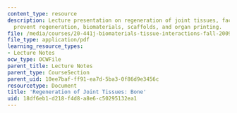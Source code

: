 ```yaml
---
content_type: resource
description: Lecture presentation on regeneration of joint tissues, factors that can
  prevent regeneration, biomaterials, scaffolds, and organ printing.
file: /media/courses/20-441j-biomaterials-tissue-interactions-fall-2009/18df6eb1d218f4d8a8e6c50295132ea1_MIT20_441JF09_lec22_ms.pdf
file_type: application/pdf
learning_resource_types:
- Lecture Notes
ocw_type: OCWFile
parent_title: Lecture Notes
parent_type: CourseSection
parent_uid: 10ee7baf-ff91-ea7d-5ba3-0f86d9e3456c
resourcetype: Document
title: 'Regeneration of Joint Tissues: Bone'
uid: 18df6eb1-d218-f4d8-a8e6-c50295132ea1
---
```

